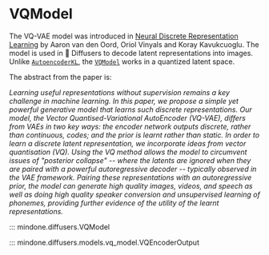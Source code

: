 <!--Copyright 2025 The HuggingFace Team. All rights reserved.

Licensed under the Apache License, Version 2.0 (the "License"); you may not use this file except in compliance with
the License. You may obtain a copy of the License at

http://www.apache.org/licenses/LICENSE-2.0

Unless required by applicable law or agreed to in writing, software distributed under the License is distributed on
an "AS IS" BASIS, WITHOUT WARRANTIES OR CONDITIONS OF ANY KIND, either express or implied. See the License for the
specific language governing permissions and limitations under the License.
-->

# VQModel

The VQ-VAE model was introduced in [Neural Discrete Representation Learning](https://arxiv.org/abs/1711.00937) by Aaron van den Oord, Oriol Vinyals and Koray Kavukcuoglu. The model is used in 🤗 Diffusers to decode latent representations into images. Unlike [`AutoencoderKL`](autoencoderkl.md#mindone.diffusers.AutoencoderKL), the [`VQModel`](vq.md#mindone.diffusers.VQModel) works in a quantized latent space.

The abstract from the paper is:

*Learning useful representations without supervision remains a key challenge in machine learning. In this paper, we propose a simple yet powerful generative model that learns such discrete representations. Our model, the Vector Quantised-Variational AutoEncoder (VQ-VAE), differs from VAEs in two key ways: the encoder network outputs discrete, rather than continuous, codes; and the prior is learnt rather than static. In order to learn a discrete latent representation, we incorporate ideas from vector quantisation (VQ). Using the VQ method allows the model to circumvent issues of "posterior collapse" -- where the latents are ignored when they are paired with a powerful autoregressive decoder -- typically observed in the VAE framework. Pairing these representations with an autoregressive prior, the model can generate high quality images, videos, and speech as well as doing high quality speaker conversion and unsupervised learning of phonemes, providing further evidence of the utility of the learnt representations.*

::: mindone.diffusers.VQModel

::: mindone.diffusers.models.vq_model.VQEncoderOutput
